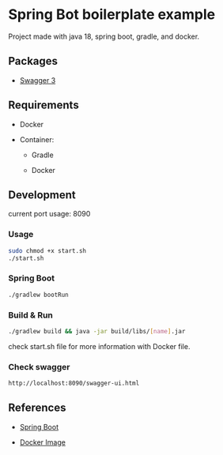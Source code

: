 # Spring Bot boilerplate example

Project made with java 18, spring boot, gradle, and docker.

## Packages

- [Swagger 3]()

## Requirements

- Docker

- Container:

    - Gradle

    - Docker

## Development

current port usage: 8090

### Usage

```bash
sudo chmod +x start.sh
./start.sh
```

### Spring Boot

```bash
./gradlew bootRun
```

### Build & Run

```bash
./gradlew build && java -jar build/libs/[name].jar
```

check start.sh file for more information with Docker file.

### Check swagger

```bash
http://localhost:8090/swagger-ui.html
```

## References

- [Spring Boot](https://start.spring.io/)

- [Docker Image](https://hub.docker.com/_/gradle)
